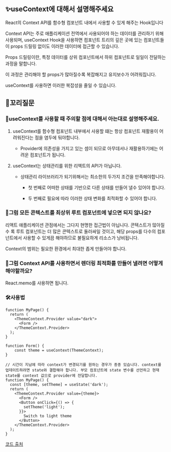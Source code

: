 ## ✨useContext에 대해서 설명해주세요

React의 Context API를 함수형 컴포넌트 내에서 사용할 수 있게 해주는 Hook입니다

Context API는 주로 애플리케이션 전역에서 사용되어야 하는 데이터를 관리하기 위해 사용되며, useContext Hook을 사용하면 컴포넌트 트리의 깊은 곳에 있는 컴포넌트들이 props 드릴링 없이도 이러한 데이터에 접근할 수 있습니다.

Props 드릴링이란, 특정 데이터를 상위 컴포넌트에서 하위 컴포넌트로 일일이 전달하는 과정을 말합니다.

이 과정은 관리해야 할 props가 많아질수록 복잡해지고 유지보수가 어려워집니다.

useContext를 사용하면 이러한 복잡성을 줄일 수 있습니다.

## 🔁꼬리질문

### 🤔useContext를 사용할 때 주의할 점에 대해서 아는대로 설명해주세요.

1. useContext를 함수형 컴포넌트 내부에서 사용할 떄는 항상 컴포넌트 재활용이 어려워진다는 점을 염두에 둬야합니다.

   - Provider에 의존성을 가지고 있는 셈이 되므로 아무데서나 재활용하기에는 어려운 컴포넌트가 됩니다.

2. useContext는 상태관리를 위한 리액트의 API가 아닙니다.

   - 상태관리 라이브러리가 되기위해서는 최소한의 두가지 조건을 만족해야합니다.

     - 첫 번째로 어떠한 상태를 기반으로 다른 상태를 만들어 낼수 있어야 합니다.

     - 두 번째로 필요에 따라 이러한 상태 변화를 최적화할 수 있어야 합니다.

### 🤔그럼 모든 콘텍스트를 최상위 루트 컴포넌트에 넣으면 되지 않나요?

리액트 애플리케이션 관점에서는 그다지 현명한 접근법이 아닙니다. 콘텍스트가 많아질 수 록 루트 컴포넌트는 더 많은 콘텍스트로 둘러싸일 것이고, 해당 props를 다수의 컴포넌트에서 사용할 수 있게끔 해야하므로 불필요하게 리소스가 낭비됩니다.

Context의 범위는 필요한 환경에서 최대한 좁게 만들어야 합니다.

### 🤔그럼 Context API를 사용하면서 렌더링 최적화를 만들어 낼려면 어떻게 해야할까요?

React.memo를 사용하면 됩니다.

### 🛠️사용법

```
function MyPage() {
  return (
    <ThemeContext.Provider value="dark">
      <Form />
    </ThemeContext.Provider>
  );
}

function Form() {
    const theme = useContext(ThemeContext);
}

```

```
// 시간이 지남에 따라 context가 변경되기를 원하는 경우가 종종 있습니다. context를 업데이트하려면 state와 결합해야 합니다. 부모 컴포넌트에 state 변수를 선언하고 현재 state를 context 값으로 provider에 전달합니다.
function MyPage() {
  const [theme, setTheme] = useState('dark');
  return (
    <ThemeContext.Provider value={theme}>
      <Form />
      <Button onClick={() => {
        setTheme('light');
      }}>
        Switch to light theme
      </Button>
    </ThemeContext.Provider>
  );
}

```

[코드 출처](https://react-ko.dev/reference/react/useLayoutEffect)

